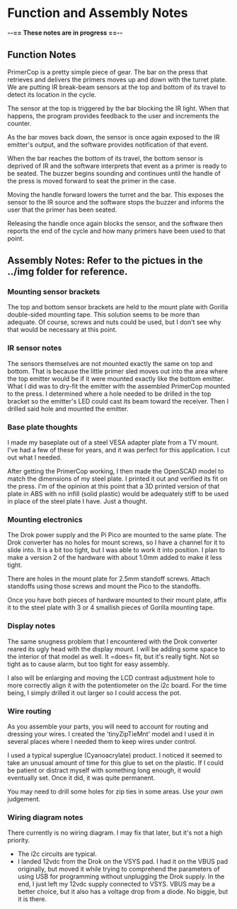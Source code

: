 # Function and Assembly Notes

**--== These notes are in progress ==--**

## Function Notes

PrimerCop is a pretty simple piece of gear.  The bar on the press that retrieves and delivers the primers moves up and down with the turret plate.  We are putting IR break-beam sensors at the top and bottom of its travel to detect its location in the cycle.

The sensor at the top is triggered by the bar blocking the IR light.  When that happens, the program provides feedback to the user and increments the counter.

As the bar moves back down, the sensor is once again exposed to the IR emitter's output, and the software provides notification of that event.

When the bar reaches the bottom of its travel, the bottom sensor is deprived of IR and the software interprets that event as a primer is ready to be seated.  The buzzer begins sounding and continues until the handle of the press is moved forward to seat the primer in the case.

Moving the handle forward lowers the turret and the bar.  This exposes the sensor to the IR source and the software stops the buzzer and informs the user that the primer has been seated.

Releasing the handle once again blocks the sensor, and the software then reports the end of the cycle and how many primers have been used to that point.

## Assembly Notes: Refer to the pictues in the ../img folder for reference.

### Mounting sensor brackets

The top and bottom sensor brackets are held to the mount plate with Gorilla double-sided mounting tape.  This solution seems to be more than adequate.  Of course, screws and nuts could be used, but I don't see why that would be necessary at this point.

### IR sensor notes

The sensors themselves are not mounted exactly the same on top and bottom.  That is because the little primer sled moves out into the area where the top emitter would be if it were mounted exactly like the bottom emitter.  What I did was to dry-fit the emitter with the assembled PrimerCop mounted to the press.  I determined where a hole needed to be drilled in the top bracket so the emitter's LED could cast its beam toward the receiver.  Then I drilled said hole and mounted the emitter.

### Base plate thoughts

I made my baseplate out of a steel VESA adapter plate from a TV mount.  I've had a few of these for years, and it was perfect for this application.  I cut out what I needed.

After getting the PrimerCop working, I then made the OpenSCAD model to match the dimensions of my steel plate.  I printed it out and verified its fit on the press.  I'm of the opinion at this point that a 3D printed version of that plate in ABS with no infill (solid plastic) would be adequately stiff to be used in place of the steel plate I have.  Just a thought.

### Mounting electronics

The Drok power supply and the Pi Pico are mounted to the same plate.  The Drok converter has no holes for mount screws, so I have a channel for it to slide into.  It is a bit too tight, but I was able to work it into position.  I plan to make a version 2 of the hardware with about 1.0mm added to make it less tight.

There are holes in the mount plate for 2.5mm standoff screws.  Attach standoffs using those screws and mount the Pico to the standoffs.

Once you have both pieces of hardware mounted to their mount plate, affix it to the steel plate with 3 or 4 smallish pieces of Gorilla mounting tape.

### Display notes

The same snugness problem that I encountered with the Drok converter reared its ugly head with the display mount.  I will be adding some space to the interior of that model as well.  It =does= fit, but it's really tight.  Not so tight as to cause alarm, but too tight for easy assembly.

I also will be enlarging and moving the LCD contrast adjustment hole to more correctly align it with the potentiometer on the i2c board.  For the time being, I simply drilled it out larger so I could access the pot.

### Wire routing

As you assemble your parts, you will need to account for routing and dressing your wires.  I created the 'tinyZipTieMnt' model and I used it in several places where I needed them to keep wires under control.

I used a typical superglue (Cyanoacrylate) product.  I noticed it seemed to take an unusual amount of time for this glue to set on the plastic.  If I could be patient or distract myself with something long enough, it would eventually set.  Once it did, it was quite permanent.

You may need to drill some holes for zip ties in some areas.  Use your own judgement.

### Wiring diagram notes

There currently is no wiring diagram.  I may fix that later, but it's not a high priority.

- The i2c circuits are typical.
- I landed 12vdc from the Drok on the VSYS pad.  I had it on the VBUS pad originally, but moved it while trying to comprehend the parameters of using USB for programming without unplugging the Drok supply.  In the end, I just left my 12vdc supply connected to VSYS.  VBUS may be a better choice, but it also has a voltage drop from a diode.  No biggie, but it is there.
